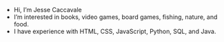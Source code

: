 - Hi, I’m Jesse Caccavale
- I’m interested in books, video games, board games, fishing, nature, and food.
- I have experience with HTML, CSS, JavaScript, Python, SQL, and Java. 



<!---
cptreck/cptreck is a ✨ special ✨ repository because its `README.md` (this file) appears on your GitHub profile.
You can click the Preview link to take a look at your changes.
--->
